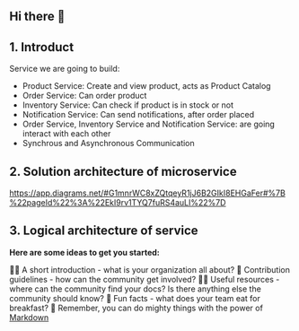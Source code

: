 ## Hi there 👋
## 1. Introduct
Service we are going to build: 

- Product Service: Create and view product, acts as Product Catalog
- Order Service: Can order product
- Inventory Service: Can check if product is in stock or not
- Notification Service: Can send notifications, after order placed
- Order Service, Inventory Service and Notification Service: are going interact with each other
- Synchrous and Asynchronous Communication

## 2. Solution architecture of microservice
https://app.diagrams.net/#G1mnrWC8xZQtqeyR1jJ6B2GIkI8EHGaFer#%7B%22pageId%22%3A%22EkI9rv1TYQ7fuRS4auLI%22%7D
## 3. Logical architecture of service

**Here are some ideas to get you started:**

🙋‍♀️ A short introduction - what is your organization all about?
🌈 Contribution guidelines - how can the community get involved?
👩‍💻 Useful resources - where can the community find your docs? Is there anything else the community should know?
🍿 Fun facts - what does your team eat for breakfast?
🧙 Remember, you can do mighty things with the power of [Markdown](https://docs.github.com/github/writing-on-github/getting-started-with-writing-and-formatting-on-github/basic-writing-and-formatting-syntax)

